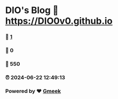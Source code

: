 # DIO's Blog :link: https://DIO0v0.github.io 
### :page_facing_up: [1](https://DIO0v0.github.io/tag.html) 
### :speech_balloon: 0 
### :hibiscus: 550 
### :alarm_clock: 2024-06-22 12:49:13 
### Powered by :heart: [Gmeek](https://github.com/Meekdai/Gmeek)
